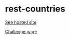 # rest-countries

[See hosted site](http://konstiv23.github.io/rest-countries)

[Challenge page](https://www.frontendmentor.io/challenges/rest-countries-api-with-color-theme-switcher-5cacc469fec04111f7b848ca)
